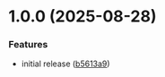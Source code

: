 # 1.0.0 (2025-08-28)


### Features

* initial release ([b5613a9](https://github.com/ruchus/Axewell-UI/commit/b5613a96b5a410cb00abb1c62c408a7e5986ee6b))
